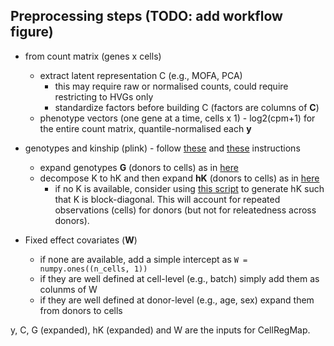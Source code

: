 ## Preprocessing steps (TODO: add workflow figure)

* from count matrix (genes x cells)
  * extract latent representation C (e.g., MOFA, PCA)
    * this may require raw or normalised counts, could require restricting to HVGs only   
    * standardize factors before building C (factors are columns of **C**)
  * phenotype vectors (one gene at a time, cells x 1) - log2(cpm+1) for the entire count matrix, quantile-normalised each **y**

* genotypes and kinship (plink) - follow [these](https://github.com/single-cell-genetics/limix_qtl/wiki/Inputs#genotype-file) and [these](https://github.com/single-cell-genetics/limix_qtl/wiki/Inputs#kinship-matrix-file) instructions
  * expand genotypes **G** (donors to cells) as in [here](../preprocessing/Expand_genotypes_kinship.ipynb) 
  * decompose K to hK and then expand **hK** (donors to cells) as in [here](../preprocessing/Expand_genotypes_kinship.ipynb) 
    * if no K is available, consider using [this script](../preprocessing/block_diagonal_K.ipynb) to generate hK such that K is block-diagonal. 
    This will account for repeated observations (cells) for donors (but not for releatedness across donors).

* Fixed effect covariates (**W**)
  * if none are available, add a simple intercept as ``W = numpy.ones((n_cells, 1))``
  * if they are well defined at cell-level (e.g., batch) simply add them as colunms of W
  * if they are well defined at donor-level (e.g., age, sex) expand them from donors to cells

y, C, G (expanded), hK (expanded) and W are the inputs for CellRegMap.
